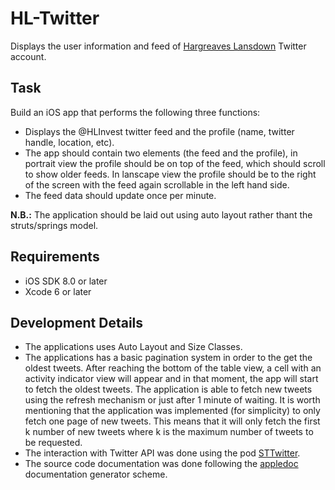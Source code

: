 HL-Twitter
==========

Displays the user information and feed of [Hargreaves Lansdown](https://twitter.com/hlinvest) Twitter account.

Task
----

Build an iOS app that performs the following three functions:
* Displays the @HLInvest twitter feed and the profile (name, twitter handle, location, etc).
* The app should contain two elements (the feed and the profile), in portrait view the profile should be on top of the feed, which should scroll to show older feeds.
In lanscape view the profile should be to the right of the screen with the feed again scrollable in the left hand side.
* The feed data should update once per minute.

**N.B.:** The application should be laid out using auto layout rather thant the struts/springs model.

Requirements
------------

* iOS SDK 8.0 or later 
* Xcode 6 or later

Development Details
-------------------

* The applications uses Auto Layout and Size Classes.
* The applications has a basic pagination system in order to the get the oldest tweets. After reaching the bottom of the table view, a cell with an activity indicator view will appear and in that moment, the app will start to fetch the oldest tweets. The application is able to fetch new tweets using the refresh mechanism or just after 1 minute of waiting. It is worth mentioning that the application was implemented (for simplicity) to only fetch one page of new tweets. This means that it will only fetch the first k number of new tweets where k is the maximum number of tweets to be requested.   
* The interaction with Twitter API was done using the pod [STTwitter](https://github.com/nst/STTwitter).
* The source code documentation was done following the [appledoc](http://gentlebytes.com/appledoc/) documentation generator scheme. 
